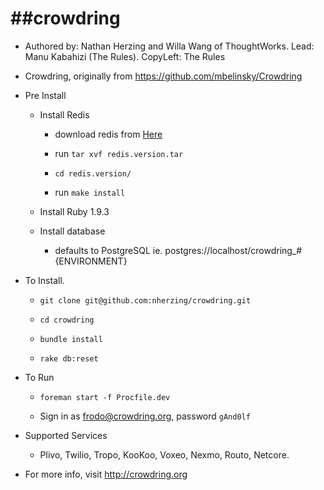##crowdring
==============
+ Authored by: Nathan Herzing and Willa Wang of ThoughtWorks. Lead: Manu Kabahizi (The Rules). CopyLeft: The Rules

+ Crowdring, originally from https://github.com/mbelinsky/Crowdring

+ Pre Install
  
  + Install Redis
  
      + download redis from [Here](http://redis.io/)

      + run `tar xvf redis.version.tar`

      + `cd redis.version/`

      + run `make install`
  
  + Install Ruby 1.9.3
  
  + Install database 
      
      + defaults to PostgreSQL ie. postgres://localhost/crowdring_#{ENVIRONMENT}

+ To Install. 

  + `git clone git@github.com:nherzing/crowdring.git`

  + `cd crowdring`

  + `bundle install`
  
  + `rake db:reset` 
  

+ To Run
  
  + `foreman start -f Procfile.dev`

  + Sign in as frodo@crowdring.org, password `gAnd0lf`
  
+ Supported Services
  
  + Plivo, Twilio, Tropo, KooKoo, Voxeo, Nexmo, Routo, Netcore.

+ For more info, visit http://crowdring.org
